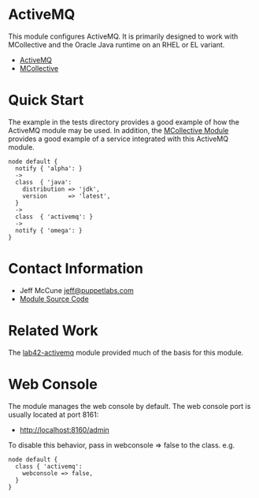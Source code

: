# ActiveMQ #

This module configures ActiveMQ.  It is primarily designed to work with
MCollective and the Oracle Java runtime on an RHEL or EL variant.

 * [ActiveMQ](http://activemq.apache.org/)
 * [MCollective](http://www.puppetlabs.com/mcollective/introduction/)

# Quick Start #

The example in the tests directory provides a good example of how the ActiveMQ
module may be used.  In addition, the [MCollective
Module](http://forge.puppetlabs.com/puppetlabs/mcollective) provides a good
example of a service integrated with this ActiveMQ module.

    node default {
      notify { 'alpha': }
      ->
      class  { 'java':
        distribution => 'jdk',
        version      => 'latest',
      }
      ->
      class  { 'activemq': }
      ->
      notify { 'omega': }
    }

# Contact Information #

 * Jeff McCune <jeff@puppetlabs.com>
 * [Module Source Code](https://github.com/puppetlabs/puppetlabs-activemq)

# Related Work #

The [lab42-activemq](http://forge.puppetlabs.com/lab42/activemq) module
provided much of the basis for this module.

# Web Console #

The module manages the web console by default.  The web console port is usually
located at port 8161:

 * [http://localhost:8160/admin](http://localhost:8161/admin)

To disable this behavior, pass in webconsole => false to the class.  e.g.

    node default {
      class { 'activemq':
        webconsole => false,
      }
    }

